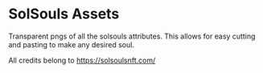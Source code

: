 # SolSouls Assets
Transparent pngs of all the solsouls attributes. This allows for easy cutting and pasting to make any desired soul.

All credits belong to https://solsoulsnft.com/

